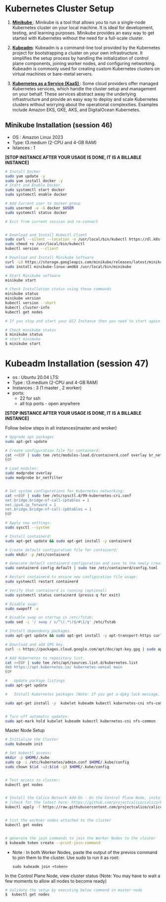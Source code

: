 
# Kubernetes Cluster Setup

1. **<u> Minikube </u>**: Minikube is a tool that allows you to run a single-node Kubernetes cluster on your local machine. It is ideal for development, testing, and learning purposes. Minikube provides an easy way to get started with Kubernetes without the need for a full-scale cluster.

2.	**<u>Kubeadm</u>**: Kubeadm is a command-line tool provided by the Kubernetes project for bootstrapping a cluster on your own infrastructure. It simplifies the setup process by handling the initialization of control plane components, joining worker nodes, and configuring networking. Kubeadm is commonly used for creating custom Kubernetes clusters on virtual machines or bare-metal servers.

3. **<u>Kubernetes as a Service (KaaS) </u>**: Some cloud providers offer managed Kubernetes services, which handle the cluster setup and management on your behalf. These services abstract away the underlying infrastructure and provide an easy way to deploy and scale Kubernetes clusters without worrying about the operational complexities. Examples include Amazon EKS, GKE, AKS, and DigitalOcean Kubernetes.


## Minikube Installation (session 46)
- OS : Amazon Linux 2023
- Type: t3.medium (2-CPU and 4-GB RAM)
- Istances : 1 

**[STOP INSTANCE AFTER YOUR USAGE IS DONE, IT IS A BILLABLE INSTANCE]**

```bash
# Install Docker
sudo yum update -y
sudo yum install docker -y
# Start and Enable Docker
sudo systemctl start docker
sudo systemctl enable docker

# Add Current user to docker group
sudo usermod -a -G docker $USER
sudo systemctl status docker

# Exit from current session and re-connect


# Download and Install Kubectl Client
sudo curl --silent --location -o /usr/local/bin/kubectl https://dl.k8s.io/release/$(curl --silent --location https://dl.k8s.io/release/stable.txt)/bin/linux/amd64/kubectl
sudo chmod +x /usr/local/bin/kubectl
kubectl version --client

# Download and Install Minikube Software
curl -LO https://storage.googleapis.com/minikube/releases/latest/minikube-linux-amd64
sudo install minikube-linux-amd64 /usr/local/bin/minikube

# Start Minikube software
minikube start

# Check Installation status using these commands
minikube status
minikube version
kubectl version --short
kubectl cluster-info
kubectl get nodes

# If you stop and start your EC2 Instance then you need to start again Minikube software

# Check minikube status 
$ minikube status
# start minimuke
$ minikube start
```

# Kubeadm Installation (session 47)
- os   : Ubuntu 20.04 LTS:
- Type : t3.medium (2-CPU and 4-GB RAM) 
- Instances : 3 (1 master , 2 worker)
- ports:
    - 22 for ssh
    - all tcp ports - open anywhere

**[STOP INSTANCE AFTER YOUR USAGE IS DONE, IT IS A BILLABLE INSTANCE]**

Follow below steps in all instances(master and wroker) 
```bash
# Upgrade apt packages
sudo apt-get update

# Create configuration file for containerd:
cat <<EOF | sudo tee /etc/modules-load.d/containerd.conf overlay br_netfilter 
EOF

# Load modules:
sudo modprobe overlay
sudo modprobe br_netfilter


# Set system configurations for Kubernetes networking:
cat <<EOF | sudo tee /etc/sysctl.d/99-kubernetes-cri.conf
net.bridge.bridge-nf-call-iptables = 1
net.ipv4.ip_forward = 1
net.bridge.bridge-nf-call-ip6tables = 1
EOF

# Apply new settings:
sudo sysctl --system

# Install containerd:
sudo apt-get update && sudo apt-get install -y containerd

# Create default configuration file for containerd:
sudo mkdir -p /etc/containerd

# Generate default containerd configuration and save to the newly created default file:
sudo containerd config default | sudo tee /etc/containerd/config.toml

# Restart containerd to ensure new configuration file usage:
sudo systemctl restart containerd

# Verify that containerd is running (optional)
sudo systemctl status containerd (presss q for exit)

# Disable swap:
sudo swapoff -a

# Disable swap on startup in /etc/fstab:
sudo sed -i '/ swap / s/^\(.*\)$/#\1/g' /etc/fstab

# Install dependency packages.
sudo apt-get update && sudo apt-get install -y apt-transport-https curl

# Download and add GPG key.
curl -s https://packages.cloud.google.com/apt/doc/apt-key.gpg | sudo apt-key add -

# Add Kubernetes to repository list.
cat <<EOF | sudo tee /etc/apt/sources.list.d/kubernetes.list
deb https://apt.kubernetes.io/ kubernetes-xenial main
EOF

#	Update package listings
sudo apt-get update

#	Install Kubernetes packages (Note: If you get a dpkg lock message, just wait a minute or two before trying the command again)

sudo apt-get install -y  kubelet kubeadm kubectl kubernetes-cni nfs-common


# Turn off automatic updates:
sudo apt-mark hold kubelet kubeadm kubectl kubernetes-cni nfs-common
```

Master Node Setup
```bash
# Initialize the Cluster
sudo kubeadm init

# Set kubectl access:
mkdir -p $HOME/.kube
sudo cp -i /etc/kubernetes/admin.conf $HOME/.kube/config
sudo chown $(id -u):$(id -g) $HOME/.kube/config


# Test access to cluster:
kubectl get nodes


# Install the Calico Network Add-On - On the Control Plane Node, install Calico Networking:
# [check for the latest here: https://github.com/projectcalico/calico/blob/master/manifests/calico.yaml]
kubectl apply -f https://raw.githubusercontent.com/projectcalico/calico/master/manifests/calico.yaml


# list the workner nodes attached to the cluster
kubectl get nodes


# generate the join commands to join the Worker Nodes to the cluster
$ kubeadm token create --print-join-command
```
- Note : In both Worker Nodes, paste the output of the previos command to join them to the cluster. Use sudo to run it as root:

    ```sudo kubeadm join <token> ```

In the Control Plane Node, view cluster status (Note: You may have to wait a few moments to allow all nodes to become ready)
```bash
# Validate the setup by executing below command in master-node
$  kubectl get nodes
```
